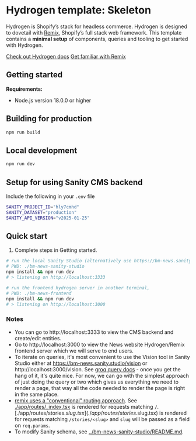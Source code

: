 # Hydrogen template: Skeleton

Hydrogen is Shopify’s stack for headless commerce. Hydrogen is designed to dovetail with [Remix](https://remix.run/), Shopify’s full stack web framework. This template contains a **minimal setup** of components, queries and tooling to get started with Hydrogen.

[Check out Hydrogen docs](https://shopify.dev/custom-storefronts/hydrogen)
[Get familiar with Remix](https://remix.run/docs/en/v1)


## Getting started

**Requirements:**

- Node.js version 18.0.0 or higher

## Building for production

```bash
npm run build
```

## Local development

```bash
npm run dev
```

## Setup for using Sanity CMS backend

Include the following in your `.env` file
```bash
SANITY_PROJECT_ID="hly7cmhd"
SANITY_DATASET="production"
SANITY_API_VERSION="v2025-01-25"
```

## Quick start

1. Complete steps in Getting started.

```bash
# run the local Sanity Studio (alternatively use https://bm-news.sanity.studio/)
# PWD: ./bm-news-sanity-studio
npm install && npm run dev
# > listening on http://localhost:3333

# run the frontend hydrogen server in another terminal, 
# PWD: ./bm-news-frontend
npm install && npm run dev
# > listening on http://localhost:3000
```

### Notes

- You can go to http://localhost:3333 to view the CMS backend and create/edit entities.
- Go to http://localhost:3000 to view the News website Hydrogen/Remix frontend server which we will serve to end users.
- To iterate on queries, it's most convenient to use the Vision tool in Sanity Studio either at https://bm-news.sanity.studio/vision or http://localhost:3000/vision. See [groq query docs](https://www.sanity.io/docs/how-queries-work) - once you get the hang of it, it's quite nice. For now, we can go with the simplest approach of just doing the query or two which gives us everything we need to render a page, that way all the code needed to render the page is right in the same place.
- [remix uses a "conventional" routing approach](https://remix.run/docs/en/main/discussion/routes). See [./app/routes/_index.tsx](./aoo/routes/_index.tsx) is rendered for requests matching `/`. [./app/routes/stories.$slug.tsx](./app/routes/stories.$slug.tsx) is rendered for requests matching `/stories/<slug>` and `slug` will be passed as a field on `req.params`.
- To modify Sanity schema, see [../bm-news-sanity-studio/README.md](../bm-news-sanity-studio/README.md).

